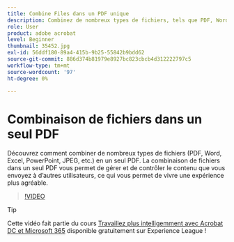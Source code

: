 ```yaml
---
title: Combine Files dans un PDF unique
description: Combinez de nombreux types de fichiers, tels que PDF, Word, Excel, PowerPoint ou JPEG, dans un seul PDF
role: User
product: adobe acrobat
level: Beginner
thumbnail: 35452.jpg
exl-id: 56ddf180-89a4-415b-9b25-55842b9bdd62
source-git-commit: 886d374b81979e8927bc823cbcb4d312222797c5
workflow-type: tm+mt
source-wordcount: '97'
ht-degree: 0%

---
```


# Combinaison de fichiers dans un seul PDF

Découvrez comment combiner de nombreux types de fichiers (PDF, Word, Excel, PowerPoint, JPEG, etc.) en un seul PDF. La combinaison de fichiers dans un seul PDF vous permet de gérer et de contrôler le contenu que vous envoyez à d’autres utilisateurs, ce qui vous permet de vivre une expérience plus agréable.

>[!VIDEO](https://video.tv.adobe.com/v/35452?hidetitle=true)

>[!TIP]
>
>Cette vidéo fait partie du cours [Travaillez plus intelligemment avec Acrobat DC et Microsoft 365](https://experienceleague.adobe.com/?recommended=Acrobat-U-1-2021.microsoft365) disponible gratuitement sur Experience League !
